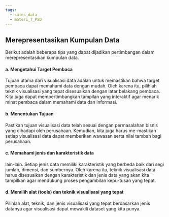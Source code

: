 ```yaml
---
tags:
  - sains_data
  - materi_7_PSD
---
```

## Merepresentasikan Kumpulan Data

Berikut adalah beberapa tips yang dapat dijadikan pertimbangan dalam merepresentasikan kumpulan data.

#### a. Mengetahui Target Pembaca

Tujuan utama dari visualisasi data adalah untuk memastikan bahwa target pembaca dapat memahami data dengan mudah. Oleh karena itu, pilihlah teknik visualisasi yang tepat disesuaikan dengan latar belakang pembaca. Kita juga dapat mempertimbangkan tampilan yang interaktif agar menarik minat pembaca dalam memahami data dan informasi.

#### b. Menentukan Tujuan

Pastikan tujuan visualisasi data telah sesuai dengan permasalahan bisnis yang dihadapi oleh perusahaan. Kemudian, kita juga harus me-mastikan setiap visualisasi data dapat memberikan wawasan serta nilai tambah bagi perusahaan.

#### c. Memahami jenis dan karakteristik data

lain-lain. Setiap jenis data memiliki karakteristik yang berbeda baik dari segi jumlah, dimensi, dan sumbernya. Oleh karena itu, teknik visualisasi data harus disesuaikan dengan karakteristik dan jenis data yang akan kita tampilkan agar mendukung proses pengambilan kepu-tusan yang tepat.

#### d. Memilih alat (tools) dan teknik visualisasi yang tepat

Pilihlah alat, teknik, dan jenis visualisasi yang tepat berdasarkan jenis datanya agar visualisasi dapat mewakili dataset yang kita punya.


